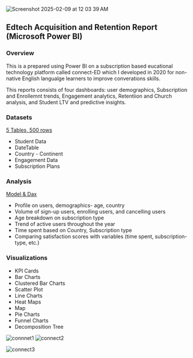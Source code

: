 
 
![Screenshot 2025-02-09 at 12 03 39 AM](https://github.com/user-attachments/assets/3a61e89e-1200-4e82-9630-d7dbcd63365f)

 


## Edtech Acquisition and Retention Report (Microsoft Power BI)


### Overview

This is a  prepared using Power BI on a subscription based eucational technology platform called connect-ED which I developed in 2020 for non-native English langualge learners to improve converations skills.

This reports consists of four dashboards: user demographics, Subscription and Enrollemnt trends, Engagement analytics, Retentiion and Church analysis, and Student LTV and predictive insights.
 

### Datasets

[5 Tables, 500 rows](https://www.kaggle.com/datasets/maggieakarn/edtech-engagement-data/settings)
- Student Data  
- DateTable  
- Country - Continent
- Engagement Data  
- Subscription Plans  

### Analysis  

[Model & Dax](DAX_connected.md)
 

- Profile on users, demographics- age, country
- Volume of sign-up users, enrolling users, and cancelling users
- Age breakdown on subscription type
- Trend of active users throughout the year
- Time spent based on Country, Subscription type
- Comparing satisfaction scores with variables (time spent, subscription-type, etc.)

 

### Visualizations 

- KPI Cards
- Bar Charts
- Clustered Bar Charts
- Scatter Plot
- Line Charts
- Heat Maps
- Map
- Pie Charts
- Funnel Charts
- Decomposition Tree
 
![connnet1](https://github.com/user-attachments/assets/8efaa8f4-64fb-4660-8c42-e9d5745ff369)
![connect2](https://github.com/user-attachments/assets/efe9031b-1f65-4971-a2e7-2c306cceff98)

![connect3](https://github.com/user-attachments/assets/d244b8e3-0505-4c6d-995a-8953926d001d)

